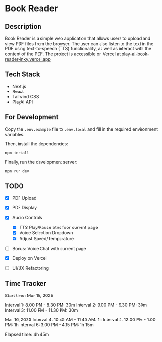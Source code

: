 # Book Reader

## Description

Book Reader is a simple web application that allows users to upload and view PDF files from the browser. The user can also listen to the text in the PDF using text-to-speech (TTS) functionality, as well as interact with the content of the PDF.
The project is accessible on Vercel at [play-ai-book-reader-inky.vercel.app](https://play-ai-book-reader-inky.vercel.app)

## Tech Stack

- Next.js
- React
- Tailwind CSS
- PlayAI API

## For Development

Copy the `.env.example` file to `.env.local` and fill in the required environment variables.

Then, install the dependencies:

```bash
npm install
```

Finally, run the development server:

```bash
npm run dev
```

## TODO

- [x] PDF Upload
- [x] PDF Display
- [x] Audio Controls

  - [x] TTS Play/Pause btns foor current page
  - [x] Voice Selection Dropdown
  - [x] Adjust Speed/Temparature

- [ ] Bonus: Voice Chat with current page
- [x] Deploy on Vercel
- [ ] UI/UX Refactoring

## Time Tracker

Start time: Mar 15, 2025

Interval 1: 8.00 PM - 8.30 PM: 30m
Interval 2: 9.00 PM - 9.30 PM: 30m
Interval 3: 11.00 PM - 11.30 PM: 30m

Mar 16, 2025
Interval 4: 10.45 AM - 11.45 AM: 1h
Interval 5: 12.00 PM - 1.00 PM: 1h
Interval 6: 3.00 PM - 4.15 PM: 1h 15m

Elapsed time: 4h 45m
